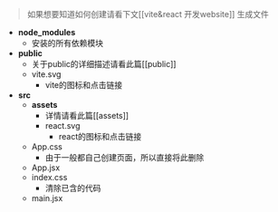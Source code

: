 >如果想要知道如何创建请看下文[[vite&react 开发website]]
生成文件

- **node_modules**
	- 安装的所有依赖模块
- **public**
	- 关于public的详细描述请看此篇[[public]]
	- vite.svg
		- vite的图标和点击链接
- **src**
	- **assets**
		- 详情请看此篇[[assets]]
		- react.svg
			- react的图标和点击链接
	- App.css
		- 由于一般都自己创建页面，所以直接将此删除
	- App.jsx
	- index.css
		- 清除已含的代码
	- main.jsx